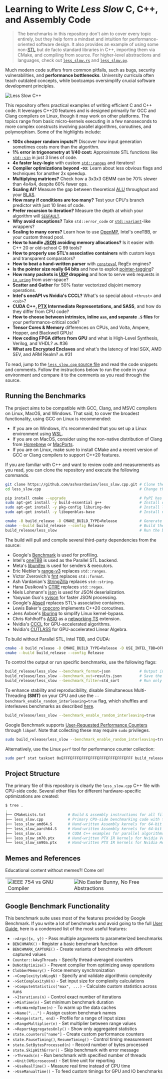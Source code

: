 # Learning to Write _Less Slow_ C, C++, and Assembly Code

> The benchmarks in this repository don't aim to cover every topic entirely, but they help form a mindset and intuition for performance-oriented software design.
> It also provides an example of using some non-[STL](https://en.wikipedia.org/wiki/Standard_Template_Library) but de facto standard libraries in C++, importing them via CMake, and compiling from source.
> For higher-level abstractions and languages, check out [`less_slow.rs`](https://github.com/ashvardanian/less_slow.rs) and [`less_slow.py`](https://github.com/ashvardanian/less_slow.py).

Much modern code suffers from common pitfalls, such as bugs, security vulnerabilities, and __performance bottlenecks__.
University curricula often teach outdated concepts, while bootcamps oversimplify crucial software development principles.

![Less Slow C++](https://github.com/ashvardanian/ashvardanian/blob/master/repositories/less_slow.cpp.jpg?raw=true)

This repository offers practical examples of writing efficient C and C++ code.
It leverages C++20 features and is designed primarily for GCC and Clang compilers on Linux, though it may work on other platforms.
The topics range from basic micro-kernels executing in a few nanoseconds to more complex constructs involving parallel algorithms, coroutines, and polymorphism.
Some of the highlights include:

- __100x cheaper random inputs?!__ Discover how input generation sometimes costs more than the algorithm.
- __1% error in trigonometry at 1/40 cost:__ Approximate STL functions like [`std::sin`](https://en.cppreference.com/w/cpp/numeric/math/sin) in just 3 lines of code.
- __4x faster lazy-logic__ with custom [`std::ranges`](https://en.cppreference.com/w/cpp/ranges) and iterators!
- __Compiler optimizations beyond `-O3`:__ Learn about less obvious flags and techniques for another 2x speedup.
- __Multiplying matrices?__ Check how a 3x3x3 GEMM can be 70% slower than 4x4x4, despite 60% fewer ops.
- __Scaling AI?__ Measure the gap between theoretical [ALU](https://en.wikipedia.org/wiki/Arithmetic_logic_unit) throughput and your [BLAS](https://en.wikipedia.org/wiki/Basic_Linear_Algebra_Subprograms).
- __How many if conditions are too many?__ Test your CPU's branch predictor with just 10 lines of code.
- __Prefer recursion to iteration?__ Measure the depth at which your algorithm will [`SEGFAULT`](https://en.wikipedia.org/wiki/Segmentation_fault).
- __Why avoid exceptions?__ Take `std::error_code` or [`std::variant`](https://en.cppreference.com/w/cpp/utility/variant)-like wrappers?
- __Scaling to many cores?__ Learn how to use [OpenMP](https://en.wikipedia.org/wiki/OpenMP), Intel's oneTBB, or your custom thread pool.
- __How to handle [JSON](https://www.json.org/json-en.html) avoiding memory allocations?__ Is it easier with C++ 20 or old-school C 99 tools?
- __How to properly use STL's associative containers__ with custom keys and transparent comparators?
- __How to beat a hand-written parser__ with [`consteval`](https://en.cppreference.com/w/cpp/language/consteval) RegEx engines?
- __Is the pointer size really 64 bits__ and how to exploit [pointer-tagging](https://en.wikipedia.org/wiki/Tagged_pointer)?
- __How many packets is [UDP](https://www.cloudflare.com/learning/ddos/glossary/user-datagram-protocol-udp/) dropping__ and how to serve web requests in [`io_uring`](https://en.wikipedia.org/wiki/Io_uring) from user-space?
- __Scatter and Gather__ for 50% faster vectorized disjoint memory operations.
- __Intel's oneAPI vs Nvidia's CCCL?__ What's so special about `<thrust>` and `<cub>`?
- __CUDA C++, [PTX](https://en.wikipedia.org/wiki/Parallel_Thread_Execution) Intermediate Representations, and SASS__, and how do they differ from CPU code?
- __How to choose between intrinsics, inline `asm`, and separate `.S` files__ for your performance-critical code?
- __Tensor Cores & Memory__ differences on CPUs, and Volta, Ampere, Hopper, and Blackwell GPUs!
- __How coding FPGA differs from GPU__ and what is High-Level Synthesis, Verilog, and VHDL? 🔜 #36
- __What are Encrypted Enclaves__ and what's the latency of Intel SGX, AMD SEV, and ARM Realm? 🔜 #31

To read, jump to the [`less_slow.cpp` source file](https://github.com/ashvardanian/less_slow.cpp/blob/main/less_slow.cpp) and read the code snippets and comments.
Follow the instructions below to run the code in your environment and compare it to the comments as you read through the source.

## Running the Benchmarks

The project aims to be compatible with GCC, Clang, and MSVC compilers on Linux, MacOS, and Windows.
That said, to cover the broadest functionality, using GCC on Linux is recommended:

- If you are on Windows, it's recommended that you set up a Linux environment using [WSL](https://docs.microsoft.com/en-us/windows/wsl/install).
- If you are on MacOS, consider using the non-native distribution of Clang from [Homebrew](https://brew.sh) or [MacPorts](https://www.macports.org).
- If you are on Linux, make sure to install CMake and a recent version of GCC or Clang compilers to support C++20 features.

If you are familiar with C++ and want to review code and measurements as you read, you can clone the repository and execute the following commands.

```sh
git clone https://github.com/ashvardanian/less_slow.cpp.git # Clone the repository
cd less_slow.cpp                                            # Change the directory

pip install cmake --upgrade                                 # PyPI has a newer version of CMake
sudo apt-get install -y build-essential g++                 # Install default build tools
sudo apt-get install -y pkg-config liburing-dev             # Install liburing for kernel-bypass
sudo apt-get install -y libopenblas-base                    # Install numerics libraries

cmake -B build_release -D CMAKE_BUILD_TYPE=Release          # Generate the build files
cmake --build build_release --config Release                # Build the project
build_release/less_slow                                     # Run the benchmarks
```

The build will pull and compile several third-party dependencies from the source:

- Google's [Benchmark](https://github.com/google/benchmark) is used for profiling.
- Intel's [oneTBB](https://github.com/uxlfoundation/oneTBB) is used as the Parallel STL backend.
- Meta's [libunifex](https://github.com/facebookexperimental/libunifex) is used for senders & executors.
- Eric Niebler's [range-v3](https://github.com/ericniebler/range-v3) replaces `std::ranges`.
- Victor Zverovich's [fmt](https://github.com/fmtlib/fmt) replaces `std::format`.
- Ash Vardanian's [StringZilla](https://github.com/ashvardanian/stringzilla) replaces `std::string`.
- Hana Dusíková's [CTRE](https://github.com/hanickadot/compile-time-regular-expressions) replaces `std::regex`.
- Niels Lohmann's [json](https://github.com/nlohmann/json) is used for JSON deserialization.
- Yaoyuan Guo's [yyjson](https://github.com/ibireme/yyjson) for faster JSON processing.
- Google's [Abseil](https://github.com/abseil/abseil-cpp) replaces STL's associative containers.
- Lewis Baker's [cppcoro](https://github.com/lewissbaker/cppcoro) implements C++20 coroutines.
- Jens Axboe's [liburing](https://github.com/axboe/liburing) to simplify Linux kernel-bypass.
- Chris Kohlhoff's [ASIO](https://github.com/chriskohlhoff/asio) as a [networking TS](https://en.cppreference.com/w/cpp/experimental/networking) extension.
- Nvidia's [CCCL](https://github.com/nvidia/cccl) for GPU-accelerated algorithms.
- Nvidia's [CUTLASS](https://github.com/nvidia/cutlass) for GPU-accelerated Linear Algebra.

To build without Parallel STL, Intel TBB, and CUDA:

```sh
cmake -B build_release -D CMAKE_BUILD_TYPE=Release -D USE_INTEL_TBB=OFF -D USE_NVIDIA_CCCL=OFF
cmake --build build_release --config Release
```

To control the output or run specific benchmarks, use the following flags:

```sh
build_release/less_slow --benchmark_format=json             # Output in JSON format
build_release/less_slow --benchmark_out=results.json        # Save the results to a file instead of `stdout`
build_release/less_slow --benchmark_filter=std_sort         # Run only benchmarks containing `std_sort` in their name
```

To enhance stability and reproducibility, disable Simultaneous Multi-Threading __(SMT)__ on your CPU and use the `--benchmark_enable_random_interleaving=true` flag, which shuffles and interleaves benchmarks as described [here](https://github.com/google/benchmark/blob/main/docs/random_interleaving.md).

```sh
build_release/less_slow --benchmark_enable_random_interleaving=true
```

Google Benchmark supports [User-Requested Performance Counters](https://github.com/google/benchmark/blob/main/docs/perf_counters.md) through `libpmf`.
Note that collecting these may require `sudo` privileges.

```sh
sudo build_release/less_slow --benchmark_enable_random_interleaving=true --benchmark_format=json --benchmark_perf_counters="CYCLES,INSTRUCTIONS"
```

Alternatively, use the Linux `perf` tool for performance counter collection:

```sh
sudo perf stat taskset 0xEFFFEFFFEFFFEFFFEFFFEFFFEFFFEFFF build_release/less_slow --benchmark_enable_random_interleaving=true --benchmark_filter=super_sort
```

## Project Structure

The primary file of this repository is clearly the `less_slow.cpp` C++ file with CPU-side code.
Several other files for different hardware-specific optimizations are created:

```sh
$ tree .
.
├── CMakeLists.txt          # Build & assembly instructions for all files
├── less_slow.cpp           # Primary CPU-side benchmarking code with the majority of examples
├── less_slow_amd64.S       # Hand-written Assembly kernels for 64-bit x86 CPUs
├── less_slow_aarch64.S     # Hand-written Assembly kernels for 64-bit Arm CPUs
├── less_slow.cu            # CUDA C++ examples for parallel algorithms for Nvidia GPUs
├── less_slow_sm70.ptx      # Hand-written PTX IR kernels for Nvidia Volta GPUs
└── less_slow_sm90a.ptx     # Hand-written PTX IR kernels for Nvidia Hopper GPUs
```

## Memes and References

Educational content without memes?!
Come on!

<table>
  <tr>
    <td><img src="https://github.com/ashvardanian/ashvardanian/blob/master/memes/ieee764-vs-gnu-compiler.jpg?raw=true" alt="IEEE 754 vs GNU Compiler"></td>
    <td><img src="https://github.com/ashvardanian/ashvardanian/blob/master/memes/no-easter-bunny-no-free-abstractions.jpg?raw=true" alt="No Easter Bunny, No Free Abstractions"></td>
  </tr>
</table>

## Google Benchmark Functionality

This benchmark suite uses most of the features provided by Google Benchmark.
If you write a lot of benchmarks and avoid going to the full [User Guide](https://github.com/google/benchmark/blob/main/docs/user_guide.md), here is a condensed list of the most useful features:

- `->Args({x, y})` - Pass multiple arguments to parameterized benchmarks
- `BENCHMARK()` - Register a basic benchmark function
- `BENCHMARK_CAPTURE()` - Create variants of benchmarks with different captured values
- `Counter::kAvgThreads` - Specify thread-averaged counters
- `DoNotOptimize()` - Prevent compiler from optimizing away operations
- `ClobberMemory()` - Force memory synchronization
- `->Complexity(oNLogN)` - Specify and validate algorithmic complexity
- `->SetComplexityN(n)` - Set input size for complexity calculations
- `->ComputeStatistics("max", ...)` - Calculate custom statistics across runs
- `->Iterations(n)` - Control exact number of iterations
- `->MinTime(n)` - Set minimum benchmark duration
- `->MinWarmUpTime(n)` - To warm up the data caches
- `->Name("...")` - Assign custom benchmark names
- `->Range(start, end)` - Profile for a range of input sizes
- `->RangeMultiplier(n)` - Set multiplier between range values
- `->ReportAggregatesOnly()` - Show only aggregated statistics
- `state.counters["name"]` - Create custom performance counters
- `state.PauseTiming()`, `ResumeTiming()` - Control timing measurement
- `state.SetBytesProcessed(n)` - Record number of bytes processed
- `state.SkipWithError()` - Skip benchmark with error message
- `->Threads(n)` - Run benchmark with specified number of threads
- `->Unit(kMicrosecond)` - Set time unit for reporting
- `->UseRealTime()` - Measure real time instead of CPU time
- `->UseManualTime()` - To feed custom timings for GPU and IO benchmarks
